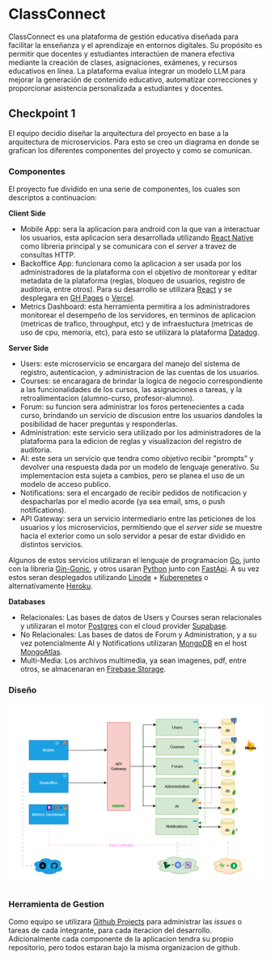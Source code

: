 # ClassConnect

ClassConnect es una plataforma de gestión educativa diseñada para facilitar la enseñanza y el aprendizaje en entornos digitales. Su propósito es permitir que docentes y estudiantes interactúen de manera efectiva mediante la creación de clases, asignaciones, exámenes, y recursos educativos en línea. La plataforma evalua integrar un modelo LLM para mejorar la generación de contenido educativo, automatizar correcciones y proporcionar asistencia personalizada a estudiantes y docentes.

## Checkpoint 1

El equipo decidio diseñar la arquitectura del proyecto en base a la arquitectura de microservicios.
Para esto se creo un diagrama en donde se grafican los diferentes componentes del proyecto y como se comunican.

### Componentes

El proyecto fue dividido en una serie de componentes, los cuales son descriptos a continuacion:

**Client Side**
* Mobile App: sera la aplicacion para android con la que van a interactuar los usuarios, esta aplicacion sera desarrollada utilizando [React Native](https://reactnative.dev/) como libreria principal y se comunicara con el *server* a travez de consultas HTTP.
* Backoffice App: funcionara como la aplicacion a ser usada por los administradores de la plataforma con el objetivo de monitorear y editar metadata de la plataforma (reglas, bloqueo de usuarios, registro de auditoria, entre otros). Para su desarrollo se utilizara [React](http://react.dev/) y se desplegara en [GH Pages](https://pages.github.com/) o [Vercel](https://vercel.com/).
* Metrics Dashboard: esta herramienta permitira a los administradores monitorear el desempeño de los servidores, en terminos de aplicacion (metricas de trafico, throughput, etc) y de infraestuctura (metricas de uso de cpu, memoria, etc), para esto se utilizara la plataforma [Datadog](https://www.datadoghq.com/).

**Server Side**
* Users: este microservicio se encargara del manejo del sistema de registro, autenticacion, y administracion de las cuentas de los usuarios.
* Courses: se encaragara de brindar la logica de negocio correspondiente a las funcionalidades de los cursos, las asignaciones o tareas, y la retroalimentacion (alumno-curso, profesor-alumno).
* Forum: su funcion sera administrar los foros pertenecientes a cada curso, brindando un servicio de discusion entre los usuarios dandoles la posibilidad de hacer preguntas y responderlas.
* Administration: este servicio sera utilizado por los administradores de la plataforma para la edicion de reglas y visualizacion del registro de auditoria.
* AI: este sera un servicio que tendra como objetivo recibir "prompts" y devolver una respuesta dada por un modelo de lenguaje generativo. Su implementacion esta sujeta a cambios, pero se planea el uso de un modelo de acceso publico.
* Notifications: sera el encargado de recibir pedidos de notificacion y despacharlas por el medio acorde (ya sea email, sms, o push notifications).
* API Gateway: sera un servicio intermediario entre las peticiones de los usuarios y los microservicios, permitiendo que el *server side* se muestre hacia el exterior como un solo servidor a pesar de estar dividido en distintos servicios.

Algunos de estos servicios utilizaran el lenguaje de programacion [Go](https://go.dev/), junto con la libreria [Gin-Gonic](https://gin-gonic.com/), y otros usaran [Python](https://www.python.org/) junto con [FastApi](https://fastapi.tiangolo.com/). A su vez estos seran desplegados utilizando [Linode](https://www.linode.com/) + [Kuberenetes](https://kubernetes.io/) o alternativamente [Heroku](https://www.heroku.com/).

**Databases**
* Relacionales: Las bases de datos de Users y Courses seran relacionales y utilizaran el motor [Postgres](https://www.postgresql.org/) con el cloud provider [Supabase](https://supabase.com/).
* No Relacionales: Las bases de datos de Forum y Administration, y a su vez potencialmente AI y Notifications utilizaran [MongoDB](https://www.mongodb.com/) en el host [MongoAtlas](https://www.mongodb.com/products/platform/atlas-database).
* Multi-Media: Los archivos multimedia, ya sean imagenes, pdf, entre otros, se almacenaran en [Firebase Storage](https://firebase.google.com/docs/storage).

### Diseño

![design](../img/arquitectura_cc.png)

### Herramienta de Gestion

Como equipo se utilizara [Github Projects](https://docs.github.com/en/issues/planning-and-tracking-with-projects/learning-about-projects/about-projects) para administrar las *issues* o tareas de cada integrante, para cada iteracion del desarrollo. Adicionalmente cada componente de la aplicacion tendra su propio repositorio, pero todos estaran bajo la misma organizacion de github.
